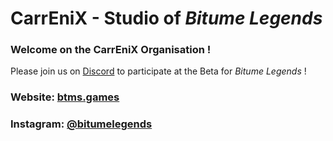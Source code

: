 # CarrEniX - Studio of *Bitume Legends*

### Welcome on the CarrEniX Organisation !

Please join us on <a href="https://discord.gg/S4pEFqW655" target="_blank">Discord</a> to participate at the Beta for *Bitume Legends* !

### Website: <a href="https://btms.games" target="_blank">btms.games</a>

### Instagram: <a href="https://www.instagram.com/bitumelegends" target="_blank">@bitumelegends</a>
